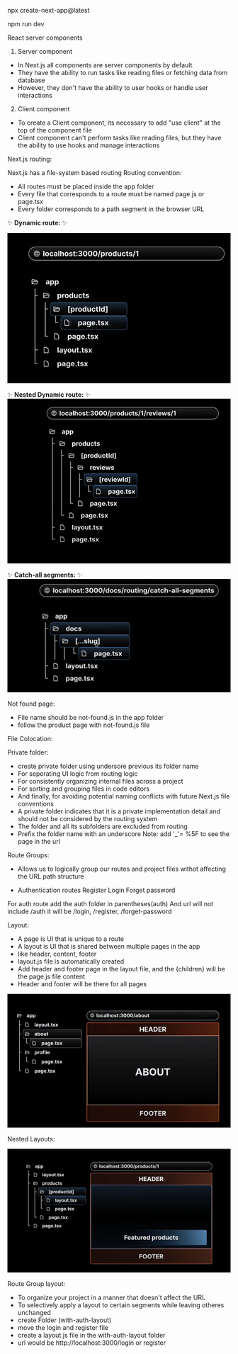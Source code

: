 npx create-next-app@latest

npm run dev

React server components

1. Server component

- In Next.js all components are server components by default.
- They have the ability to run tasks like reading files or fetching data from database
- However, they don't have the ability to user hooks or handle user interactions

2. Client component

- To create a Client component, its necessary to add "use client" at the top of the component file
- Client component can't perform tasks like reading files, but they have the ability to use hooks and manage interactions

Next.js routing:

Next.js has a file-system based routing
Routing convention:

- All routes must be placed inside the app folder
- Every file that corresponds to a route must be named page.js or page.tsx
- Every folder corresponds to a path segment in the browser URL

✨ **Dynamic route:** ✨

![Alt text](Readme-asset/dyna.png)

✨ **Nested Dynamic route:** ✨
![Alt text](Readme-asset/dynamic.png)

✨ **Catch-all segments:** ✨
![Alt text](Readme-asset/Catch-all.png)

Not found page:

- File name should be not-found.js in the app folder
- follow the product page with not-found.js file

File Colocation:

Private folder:

- create private folder using undersore previous its folder name
- For seperating UI logic from routing logic
- For consistently organizing internal files across a project
- For sorting and grouping files in code editors
- And finally, for avoiding potential naming conflicts with future Next.js file conventions
- A private folder indicates that it is a private implementation detail and should not be considered by the routing system
- The folder and all its subfolders are excluded from routing
- Prefix the folder name with an underscore
  Note: add '\_'= %5F to see the page in the url

Route Groups:

- Allows us to logically group our routes and project files withot affecting the URL path structure

- Authentication routes
  Register
  Login
  Forget password

For auth route add the auth folder in parentheses(auth)
And url will not include /auth it will be /login, /register, /forget-password

Layout:

- A page is UI that is unique to a route
- A layout is UI that is shared between multiple pages in the app
- like header, content, footer
- layout.js file is automatically created
- Add header and footer page in the layout file, and the {children} will be the page.js file content
- Header and footer will be there for all pages

![Alt text](Readme-asset/layout.png)

Nested Layouts:

![Alt text](Readme-asset/nested-layout.png)

Route Group layout:

- To organize your project in a manner that doesn't affect the URL
- To selectively apply a layout to certain segments while leaving otheres unchanged
- create Folder (with-auth-layout)
- move the login and register file
- create a layout.js file in the with-auth-layout folder
- url would be http://localhost:3000/login or register

